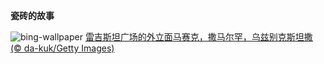 
**瓷砖的故事**

![bing-wallpaper](https://www.bing.com/th?id=OHR.RegistanUzbekistan_ZH-CN7850329702_1920x1080.jpg)
[雷吉斯坦广场的外立面马赛克，撒马尔罕，乌兹别克斯坦撒 (© da-kuk/Getty Images)](https://www.bing.com/search?q=%E6%92%92%E9%A9%AC%E5%B0%94%E7%BD%95&amp;form=hpcapt&amp;mkt=zh-cn)
  